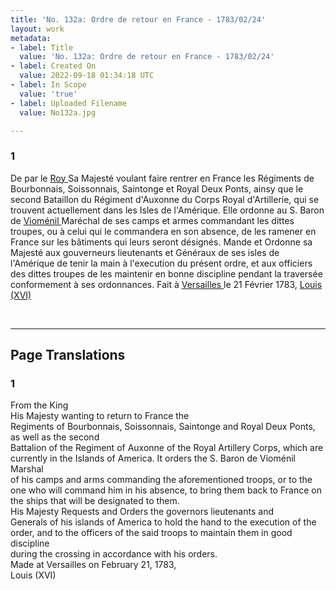 ```yaml
---
title: 'No. 132a: Ordre de retour en France - 1783/02/24'
layout: work
metadata:
- label: Title
  value: 'No. 132a: Ordre de retour en France - 1783/02/24'
- label: Created On
  value: 2022-09-18 01:34:18 UTC
- label: In Scope
  value: 'true'
- label: Uploaded Filename
  value: No132a.jpg

---
```

<div class="pages">
<div id="page-32567523">
<h3><a name="page-32567523">1</a></h3>
<div class="page-content">
<p>De par le <a href="../subjects/32162835" title=" Roy "> Roy </a><span class="line-break"> </span>Sa Majesté voulant faire rentrer en France les <span class="line-break"> </span>Régiments de Bourbonnais, Soissonnais, Saintonge et Royal Deux Ponts, ainsy que <span class="line-break"> </span>le second Bataillon du Régiment d'Auxonne du Corps Royal d'Artillerie, qui se trouvent <span class="line-break"> </span>actuellement dans les Isles de l'Amérique. Elle ordonne au S. Baron de <a href="../subjects/32162874" title=" Vioménil "> Vioménil </a> Maréchal de ses camps et armes commandant les dittes troupes, ou à celui qui le commandera en son absence, de les ramener en France sur les bâtiments qui leurs seront désignés. <span class="line-break"> </span>Mande et Ordonne sa Majesté aux gouverneurs lieutenants et <span class="line-break"> </span>Généraux de ses isles de l'Amérique de tenir la main à l'execution du <span class="line-break"> </span>présent ordre, et aux officiers des dittes troupes de les maintenir en bonne discipline<span class="line-break"> </span>pendant la traversée conformement à ses ordonnances. <span class="line-break"> </span>Fait à <a href="../subjects/32162995" title=" Versailles "> Versailles </a> le 21 Février 1783, <span class="line-break"> </span><a href="../subjects/32162996" title=" Louis (XVI) "> Louis (XVI) </a> </p>
</div>
</div>
<br />
</div>
<hr />
<h2 class="divider">Page Translations</h2>
<div class="pages">
<div id="translation-32567523">
<h3>1</h3>
<div class="page-content">
<p>From the King<br/>
His Majesty wanting to return to France the <br/>
Regiments of Bourbonnais, Soissonnais, Saintonge and Royal Deux Ponts, as well as the second <br/>
Battalion of the Regiment of Auxonne of the Royal Artillery Corps, which are <br/>
currently in the Islands of America. It orders the S. Baron de Vioménil Marshal <br/>
of his camps and arms commanding the aforementioned troops, or to the one who will command him in his absence, to bring them back to France on the ships that will be designated to them. <br/>
His Majesty Requests and Orders the governors lieutenants and <br/>
Generals of his islands of America to hold the hand to the execution of the <br/>
order, and to the officers of the said troops to maintain them in good discipline<br/>
during the crossing in accordance with his orders. <br/>
Made at Versailles on February 21, 1783, <br/>
Louis (XVI) </p>
</div>
</div>
<br />
</div>
